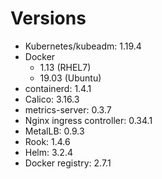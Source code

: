 # Versions

* Kubernetes/kubeadm: 1.19.4
* Docker
    * 1.13 (RHEL7)
    * 19.03 (Ubuntu)
* containerd: 1.4.1
* Calico: 3.16.3
* metrics-server: 0.3.7 
* Nginx ingress controller: 0.34.1
* MetalLB: 0.9.3
* Rook: 1.4.6
* Helm: 3.2.4
* Docker registry: 2.7.1
